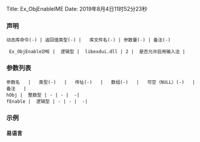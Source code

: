 Title: Ex_ObjEnableIME
Date: 2019年8月4日11时52分23秒

### 声明


```table
动态库命令(-) | 返回值类型(-) |   库文件名(-) | 参数量(-) | 备注(-)

 Ex_ObjEnableIME |  逻辑型 |  libexdui.dll | 2 |  是否允许启用输入法 | 
```


### 参数列表

```table
参数名   |   类型(-)   |   传址(-)   |   数组(-)   |   可空（NULL）(-)   |   备注   |
hObj |  整数型 | - | - |  -| 
fEnable |  逻辑型 | - | - |  -| 
```



### 示例
#### 易语言
```c

```